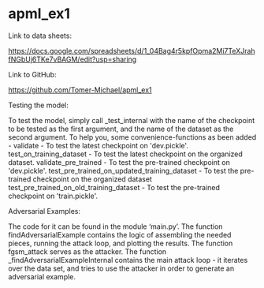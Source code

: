 # apml_ex1

Link to data sheets: 

https://docs.google.com/spreadsheets/d/1_04Bag4r5kpfOpma2Mi7TeXJrahfNGbUj6TKe7vBAGM/edit?usp=sharing


Link to GitHub:

https://github.com/Tomer-Michael/apml_ex1

Testing the model:


To test the model, simply call _test_internal with the name of the checkpoint to be
tested as the first argument, and the name of the dataset as the second argument.
To help you, some convenience-functions as been added -
validate - To test the latest checkpoint on 'dev.pickle'. 
test_on_training_dataset - To test the latest checkpoint on the organized dataset.
validate_pre_trained - To test the pre-trained checkpoint on 'dev.pickle'.
test_pre_trained_on_updated_training_dataset - To test the pre-trained checkpoint on the organized dataset
test_pre_trained_on_old_training_dataset - To test the pre-trained checkpoint on 'train.pickle'.


Adversarial Examples:

The code for it can be found in the module ‘main.py’.
The function findAdversarialExample contains the logic of assembling the needed pieces, running the attack loop, and plotting the results.
The function fgsm_attack serves as the attacker.
The function _findAdversarialExampleInternal contains the main attack loop - it iterates over the data set, and tries to use the attacker in order to generate an adversarial example.

